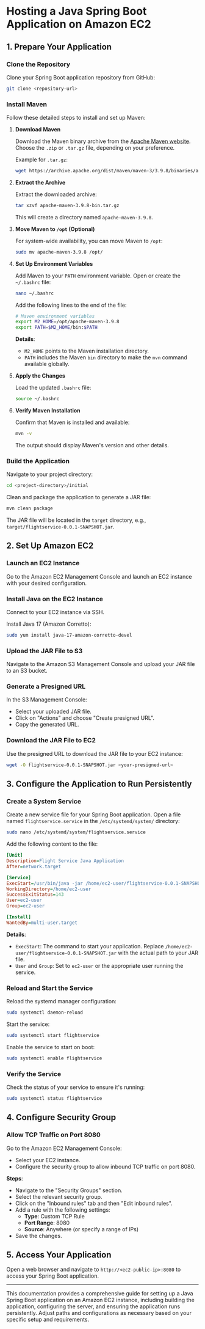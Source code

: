 # Hosting a Java Spring Boot Application on Amazon EC2

## 1. Prepare Your Application

### Clone the Repository

Clone your Spring Boot application repository from GitHub:

```bash
git clone <repository-url>
```

### Install Maven

Follow these detailed steps to install and set up Maven:

1. **Download Maven**

   Download the Maven binary archive from the [Apache Maven website](https://maven.apache.org/download.cgi). Choose the `.zip` or `.tar.gz` file, depending on your preference.

   Example for `.tar.gz`:

   ```bash
   wget https://archive.apache.org/dist/maven/maven-3/3.9.8/binaries/apache-maven-3.9.8-bin.tar.gz
   ```

2. **Extract the Archive**

   Extract the downloaded archive:

   ```bash
   tar xzvf apache-maven-3.9.8-bin.tar.gz
   ```

   This will create a directory named `apache-maven-3.9.8`.

3. **Move Maven to `/opt` (Optional)**

   For system-wide availability, you can move Maven to `/opt`:

   ```bash
   sudo mv apache-maven-3.9.8 /opt/
   ```

4. **Set Up Environment Variables**

   Add Maven to your `PATH` environment variable. Open or create the `~/.bashrc` file:

   ```bash
   nano ~/.bashrc
   ```

   Add the following lines to the end of the file:

   ```bash
   # Maven environment variables
   export M2_HOME=/opt/apache-maven-3.9.8
   export PATH=$M2_HOME/bin:$PATH
   ```

   **Details**:
   - `M2_HOME` points to the Maven installation directory.
   - `PATH` includes the Maven `bin` directory to make the `mvn` command available globally.

5. **Apply the Changes**

   Load the updated `.bashrc` file:

   ```bash
   source ~/.bashrc
   ```

6. **Verify Maven Installation**

   Confirm that Maven is installed and available:

   ```bash
   mvn -v
   ```

   The output should display Maven's version and other details.

### Build the Application

Navigate to your project directory:

```bash
cd <project-directory>/initial
```

Clean and package the application to generate a JAR file:

```bash
mvn clean package
```

The JAR file will be located in the `target` directory, e.g., `target/flightservice-0.0.1-SNAPSHOT.jar`.

## 2. Set Up Amazon EC2

### Launch an EC2 Instance

Go to the Amazon EC2 Management Console and launch an EC2 instance with your desired configuration.

### Install Java on the EC2 Instance

Connect to your EC2 instance via SSH.

Install Java 17 (Amazon Corretto):

```bash
sudo yum install java-17-amazon-corretto-devel
```

### Upload the JAR File to S3

Navigate to the Amazon S3 Management Console and upload your JAR file to an S3 bucket.

### Generate a Presigned URL

In the S3 Management Console:
- Select your uploaded JAR file.
- Click on "Actions" and choose "Create presigned URL".
- Copy the generated URL.

### Download the JAR File to EC2

Use the presigned URL to download the JAR file to your EC2 instance:

```bash
wget -O flightservice-0.0.1-SNAPSHOT.jar <your-presigned-url>
```

## 3. Configure the Application to Run Persistently

### Create a System Service

Create a new service file for your Spring Boot application. Open a file named `flightservice.service` in the `/etc/systemd/system/` directory:

```bash
sudo nano /etc/systemd/system/flightservice.service
```

Add the following content to the file:

```ini
[Unit]
Description=Flight Service Java Application
After=network.target

[Service]
ExecStart=/usr/bin/java -jar /home/ec2-user/flightservice-0.0.1-SNAPSHOT.jar
WorkingDirectory=/home/ec2-user
SuccessExitStatus=143
User=ec2-user
Group=ec2-user

[Install]
WantedBy=multi-user.target
```

**Details**:
- `ExecStart`: The command to start your application. Replace `/home/ec2-user/flightservice-0.0.1-SNAPSHOT.jar` with the actual path to your JAR file.
- `User` and `Group`: Set to `ec2-user` or the appropriate user running the service.

### Reload and Start the Service

Reload the systemd manager configuration:

```bash
sudo systemctl daemon-reload
```

Start the service:

```bash
sudo systemctl start flightservice
```

Enable the service to start on boot:

```bash
sudo systemctl enable flightservice
```

### Verify the Service

Check the status of your service to ensure it's running:

```bash
sudo systemctl status flightservice
```

## 4. Configure Security Group

### Allow TCP Traffic on Port 8080

Go to the Amazon EC2 Management Console:
- Select your EC2 instance.
- Configure the security group to allow inbound TCP traffic on port 8080.

**Steps**:
- Navigate to the "Security Groups" section.
- Select the relevant security group.
- Click on the "Inbound rules" tab and then "Edit inbound rules".
- Add a rule with the following settings:
  - **Type**: Custom TCP Rule
  - **Port Range**: 8080
  - **Source**: Anywhere (or specify a range of IPs)
- Save the changes.

## 5. Access Your Application

Open a web browser and navigate to `http://<ec2-public-ip>:8080` to access your Spring Boot application.

---

This documentation provides a comprehensive guide for setting up a Java Spring Boot application on an Amazon EC2 instance, including building the application, configuring the server, and ensuring the application runs persistently. Adjust paths and configurations as necessary based on your specific setup and requirements.
```
